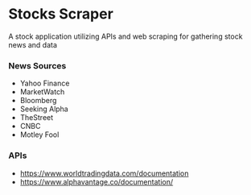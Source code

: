 # Stocks Scraper
A stock application utilizing APIs and web scraping for gathering stock news and data

### News Sources
- Yahoo Finance
- MarketWatch
- Bloomberg
- Seeking Alpha
- TheStreet
- CNBC
- Motley Fool

### APIs
- https://www.worldtradingdata.com/documentation
- https://www.alphavantage.co/documentation/
